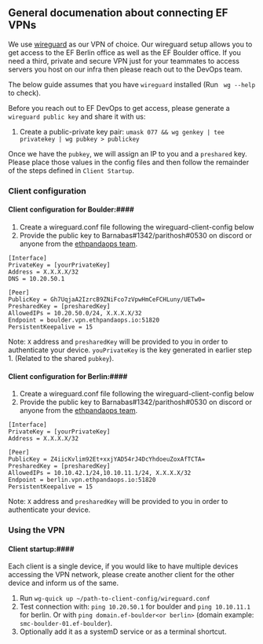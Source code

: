 ## General documenation about connecting EF VPNs

We use [wireguard](https://www.wireguard.com/) as our VPN of choice. Our wireguard setup allows you to get access to the EF Berlin
office as well as the EF Boulder office. If you need a third, private and secure VPN just for your teammates to access servers you host
on our infra then please reach out to the DevOps team.

The below guide assumes that you have `wireguard` installed (Run ` wg --help` to check).

Before you reach out to EF DevOps to get access, please generate a `wireguard public key` and share it with us:
1. Create a public-private key pair: `umask 077 && wg genkey | tee privatekey | wg pubkey > publickey`

Once we have the `pubkey`, we will assign an IP to you and a `preshared` key. Please place those values in the config files
and then follow the remainder of the steps defined in `Client Startup`.

### Client configuration
#### Client configuration for Boulder:#### 
1. Create a wireguard.conf file following the wireguard-client-config below
2. Provide the public key to Barnabas#1342/parithosh#0530 on discord or anyone from the [ethpandaops team](https://github.com/orgs/ethpandaops/people).

```
[Interface]
PrivateKey = [yourPrivateKey]
Address = X.X.X.X/32
DNS = 10.20.50.1

[Peer]
PublicKey = Gh7UqjaA2IzrcB9ZNiFco7zVpwHmCeFCHLuny/UETw0=
PresharedKey = [presharedKey]
AllowedIPs = 10.20.50.0/24, X.X.X.X/32
Endpoint = boulder.vpn.ethpandaops.io:51820
PersistentKeepalive = 15
```

Note:  `X` address and `presharedKey` will be provided to you in order to authenticate your device. `youPrivateKey` is the key generated in earlier step 1. (Related to the shared `pubkey`).

#### Client configuration for Berlin:#### 
1. Create a wireguard.conf file following the wireguard-client-config below
2. Provide the public key to Barnabas#1342/parithosh#0530 on discord or anyone from the [ethpandaops team](https://github.com/orgs/ethpandaops/people).

```
[Interface]
PrivateKey = [yourPrivateKey]
Address = X.X.X.X/32

[Peer]
PublicKey = Z4iicKvlim92Et+xxjYAD54rJ4DcYhdoeuZoxAfTCTA=
PresharedKey = [presharedKey]
AllowedIPs = 10.10.42.1/24,10.10.11.1/24, X.X.X.X/32
Endpoint = berlin.vpn.ethpandaops.io:51820
PersistentKeepalive = 15
```

Note:  `X` address and `presharedKey` will be provided to you in order to authenticate your device.

### Using the VPN
#### Client startup:#### 

Each client is a single device, if you would like to have multiple devices accessing the VPN network, please create another client for the other device and inform us of the same.

1. Run `wg-quick up ~/path-to-client-config/wireguard.conf`
2. Test connection with: `ping 10.20.50.1` for boulder and `ping 10.10.11.1` for berlin. Or with `ping domain.ef-boulder<or berlin>` (domain example: `smc-boulder-01.ef-boulder`).
3. Optionally add it as a systemD service or as a terminal shortcut.